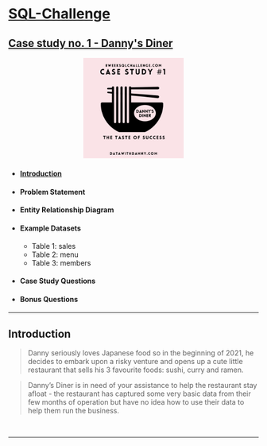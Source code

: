 # [SQL-Challenge](https://8weeksqlchallenge.com/)

## [Case study no. 1 - Danny's Diner](https://8weeksqlchallenge.com/case-study-1/)
<p align="center">
<img src="/Images/1.png" width=40% height=40%>

* #### [Introduction](#introduction)
* #### Problem Statement
* #### Entity Relationship Diagram
* #### Example Datasets
    * Table 1: sales
    * Table 2: menu
    * Table 3: members
* #### Case Study Questions
* #### Bonus Questions
---
## Introduction
> Danny seriously loves Japanese food so in the beginning of 2021, he decides to embark upon a risky venture and opens up a cute little restaurant that sells his 3 favourite foods: sushi, curry and ramen.

> Danny’s Diner is in need of your assistance to help the restaurant stay afloat - the restaurant has captured some very basic data from their few months of operation but have no idea how to use their data to help them run the business.
<br />

---
